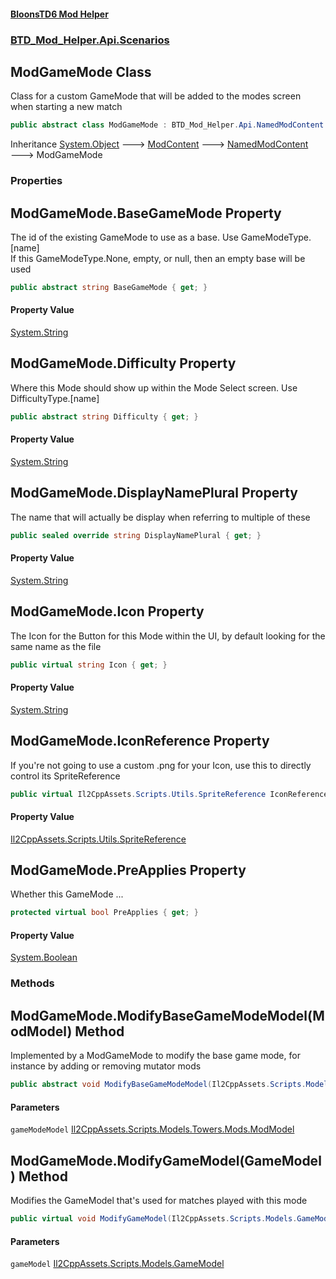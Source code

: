 #### [BloonsTD6 Mod Helper](README.md 'README')
### [BTD_Mod_Helper.Api.Scenarios](README.md#BTD_Mod_Helper.Api.Scenarios 'BTD_Mod_Helper.Api.Scenarios')

## ModGameMode Class

Class for a custom GameMode that will be added to the modes screen when starting a new match

```csharp
public abstract class ModGameMode : BTD_Mod_Helper.Api.NamedModContent
```

Inheritance [System.Object](https://docs.microsoft.com/en-us/dotnet/api/System.Object 'System.Object') &#129106; [ModContent](BTD_Mod_Helper.Api.ModContent.md 'BTD_Mod_Helper.Api.ModContent') &#129106; [NamedModContent](BTD_Mod_Helper.Api.NamedModContent.md 'BTD_Mod_Helper.Api.NamedModContent') &#129106; ModGameMode
### Properties

<a name='BTD_Mod_Helper.Api.Scenarios.ModGameMode.BaseGameMode'></a>

## ModGameMode.BaseGameMode Property

The id of the existing GameMode to use as a base. Use GameModeType.[name]  
If this GameModeType.None, empty, or null, then an empty base will be used

```csharp
public abstract string BaseGameMode { get; }
```

#### Property Value
[System.String](https://docs.microsoft.com/en-us/dotnet/api/System.String 'System.String')

<a name='BTD_Mod_Helper.Api.Scenarios.ModGameMode.Difficulty'></a>

## ModGameMode.Difficulty Property

Where this Mode should show up within the Mode Select screen. Use DifficultyType.[name]

```csharp
public abstract string Difficulty { get; }
```

#### Property Value
[System.String](https://docs.microsoft.com/en-us/dotnet/api/System.String 'System.String')

<a name='BTD_Mod_Helper.Api.Scenarios.ModGameMode.DisplayNamePlural'></a>

## ModGameMode.DisplayNamePlural Property

The name that will actually be display when referring to multiple of these

```csharp
public sealed override string DisplayNamePlural { get; }
```

#### Property Value
[System.String](https://docs.microsoft.com/en-us/dotnet/api/System.String 'System.String')

<a name='BTD_Mod_Helper.Api.Scenarios.ModGameMode.Icon'></a>

## ModGameMode.Icon Property

The Icon for the Button for this Mode within the UI, by default looking for the same name as the file

```csharp
public virtual string Icon { get; }
```

#### Property Value
[System.String](https://docs.microsoft.com/en-us/dotnet/api/System.String 'System.String')

<a name='BTD_Mod_Helper.Api.Scenarios.ModGameMode.IconReference'></a>

## ModGameMode.IconReference Property

If you're not going to use a custom .png for your Icon, use this to directly control its SpriteReference

```csharp
public virtual Il2CppAssets.Scripts.Utils.SpriteReference IconReference { get; }
```

#### Property Value
[Il2CppAssets.Scripts.Utils.SpriteReference](https://docs.microsoft.com/en-us/dotnet/api/Il2CppAssets.Scripts.Utils.SpriteReference 'Il2CppAssets.Scripts.Utils.SpriteReference')

<a name='BTD_Mod_Helper.Api.Scenarios.ModGameMode.PreApplies'></a>

## ModGameMode.PreApplies Property

Whether this GameMode ...

```csharp
protected virtual bool PreApplies { get; }
```

#### Property Value
[System.Boolean](https://docs.microsoft.com/en-us/dotnet/api/System.Boolean 'System.Boolean')
### Methods

<a name='BTD_Mod_Helper.Api.Scenarios.ModGameMode.ModifyBaseGameModeModel(Il2CppAssets.Scripts.Models.Towers.Mods.ModModel)'></a>

## ModGameMode.ModifyBaseGameModeModel(ModModel) Method

Implemented by a ModGameMode to modify the base game mode, for instance by adding or removing mutator mods

```csharp
public abstract void ModifyBaseGameModeModel(Il2CppAssets.Scripts.Models.Towers.Mods.ModModel gameModeModel);
```
#### Parameters

<a name='BTD_Mod_Helper.Api.Scenarios.ModGameMode.ModifyBaseGameModeModel(Il2CppAssets.Scripts.Models.Towers.Mods.ModModel).gameModeModel'></a>

`gameModeModel` [Il2CppAssets.Scripts.Models.Towers.Mods.ModModel](https://docs.microsoft.com/en-us/dotnet/api/Il2CppAssets.Scripts.Models.Towers.Mods.ModModel 'Il2CppAssets.Scripts.Models.Towers.Mods.ModModel')

<a name='BTD_Mod_Helper.Api.Scenarios.ModGameMode.ModifyGameModel(Il2CppAssets.Scripts.Models.GameModel)'></a>

## ModGameMode.ModifyGameModel(GameModel) Method

Modifies the GameModel that's used for matches played with this mode

```csharp
public virtual void ModifyGameModel(Il2CppAssets.Scripts.Models.GameModel gameModel);
```
#### Parameters

<a name='BTD_Mod_Helper.Api.Scenarios.ModGameMode.ModifyGameModel(Il2CppAssets.Scripts.Models.GameModel).gameModel'></a>

`gameModel` [Il2CppAssets.Scripts.Models.GameModel](https://docs.microsoft.com/en-us/dotnet/api/Il2CppAssets.Scripts.Models.GameModel 'Il2CppAssets.Scripts.Models.GameModel')